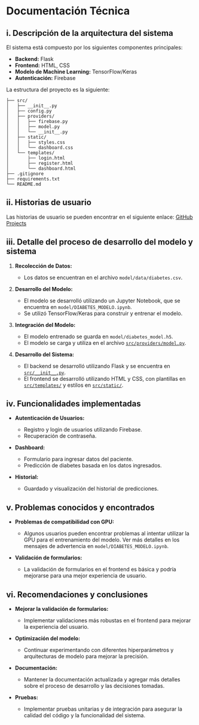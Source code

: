 # Documentación Técnica

## i. Descripción de la arquitectura del sistema

El sistema está compuesto por los siguientes componentes principales:

- **Backend:** Flask
- **Frontend:** HTML, CSS
- **Modelo de Machine Learning:** TensorFlow/Keras
- **Autenticación:** Firebase

La estructura del proyecto es la siguiente:

```
├── src/
│   ├── __init__.py
│   ├── config.py
│   ├── providers/
│   │   ├── firebase.py
│   │   ├── model.py
│   │   └── __init__.py
│   ├── static/
│   │   ├── styles.css
│   │   └── dashboard.css
│   └── templates/
│       ├── login.html
│       ├── register.html
│       └── dashboard.html
├── .gitignore
├── requirements.txt
└── README.md
```

## ii. Historias de usuario

Las historias de usuario se pueden encontrar en el siguiente enlace: [GitHub Projects](https://github.com/yourusername/your_project/projects)

## iii. Detalle del proceso de desarrollo del modelo y sistema

1. **Recolección de Datos:**
    - Los datos se encuentran en el archivo `model/data/diabetes.csv`.

2. **Desarrollo del Modelo:**
    - El modelo se desarrolló utilizando un Jupyter Notebook, que se encuentra en `model/DIABETES_MODELO.ipynb`.
    - Se utilizó TensorFlow/Keras para construir y entrenar el modelo.

3. **Integración del Modelo:**
    - El modelo entrenado se guarda en `model/diabetes_model.h5`.
    - El modelo se carga y utiliza en el archivo [`src/providers/model.py`](src/providers/model.py).

4. **Desarrollo del Sistema:**
    - El backend se desarrolló utilizando Flask y se encuentra en [`src/__init__.py`](src/__init__.py).
    - El frontend se desarrolló utilizando HTML y CSS, con plantillas en [`src/templates/`](src/templates/) y estilos en [`src/static/`](src/static/).

## iv. Funcionalidades implementadas

- **Autenticación de Usuarios:**
    - Registro y login de usuarios utilizando Firebase.
    - Recuperación de contraseña.

- **Dashboard:**
    - Formulario para ingresar datos del paciente.
    - Predicción de diabetes basada en los datos ingresados.

- **Historial:**
    - Guardado y visualización del historial de predicciones.

## v. Problemas conocidos y encontrados

- **Problemas de compatibilidad con GPU:**
    - Algunos usuarios pueden encontrar problemas al intentar utilizar la GPU para el entrenamiento del modelo. Ver más detalles en los mensajes de advertencia en `model/DIABETES_MODELO.ipynb`.

- **Validación de formularios:**
    - La validación de formularios en el frontend es básica y podría mejorarse para una mejor experiencia de usuario.

## vi. Recomendaciones y conclusiones

- **Mejorar la validación de formularios:**
    - Implementar validaciones más robustas en el frontend para mejorar la experiencia del usuario.

- **Optimización del modelo:**
    - Continuar experimentando con diferentes hiperparámetros y arquitecturas de modelo para mejorar la precisión.

- **Documentación:**
    - Mantener la documentación actualizada y agregar más detalles sobre el proceso de desarrollo y las decisiones tomadas.

- **Pruebas:**
    - Implementar pruebas unitarias y de integración para asegurar la calidad del código y la funcionalidad del sistema.